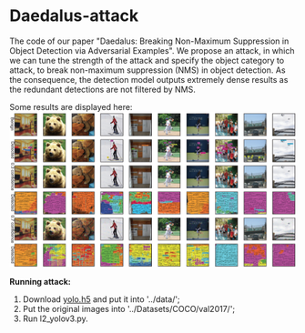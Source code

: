 # Daedalus-attack
The code of our paper "Daedalus: Breaking Non-Maximum Suppression in Object Detection via Adversarial Examples".
We propose an attack, in which we can tune the strength of the attack and specify the object category to attack, to break non-maximum suppression (NMS) in object detection. As the consequence, the detection model outputs extremely dense results as the redundant detections are not filtered by NMS.

Some results are displayed here:
![Alt text](resources/l2attack.jpg)

**Running attack:**
1. Download [yolo.h5](https://1drv.ms/u/s!AqftEu9YAdEGidZ7vEm-4v4c2sV-Lw) and put it into '../data/';
2. Put the original images into '../Datasets/COCO/val2017/';
3. Run l2_yolov3.py.
